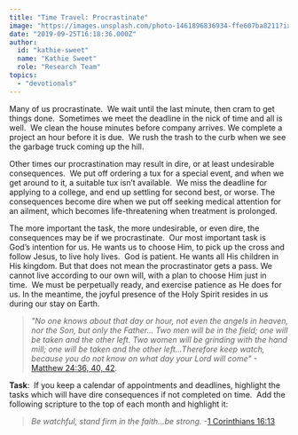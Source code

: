 ```yaml
---
title: "Time Travel: Procrastinate"
image: "https://images.unsplash.com/photo-1461896836934-ffe607ba8211?ixlib=rb-1.2.1&q=85&fm=jpg&crop=entropy&cs=srgb&ixid=eyJhcHBfaWQiOjk2NjF9"
date: "2019-09-25T16:18:36.000Z"
author:
  id: "kathie-sweet"
  name: "Kathie Sweet"
  role: "Research Team"
topics:
  - "devotionals"
---
```

Many of us procrastinate.  We wait until the last minute, then cram to get things done.  Sometimes we meet the deadline in the nick of time and all is well.  We clean the house minutes before company arrives. We complete a project an hour before it is due.  We rush the trash to the curb when we see the garbage truck coming up the hill.

Other times our procrastination may result in dire, or at least undesirable consequences.  We put off ordering a tux for a special event, and when we get around to it, a suitable tux isn’t available.  We miss the deadline for applying to a college, and end up settling for second best, or worse. The consequences become dire when we put off seeking medical attention for an ailment, which becomes life-threatening when treatment is prolonged. 

The more important the task, the more undesirable, or even dire, the consequences may be if we procrastinate.  Our most important task is God’s intention for us.  He wants us to choose Him, to pick up the cross and follow Jesus, to live holy lives.  God is patient.  He wants all His children in His kingdom.  But that does not mean the procrastinator gets a pass.  We cannot live according to our own will, with a plan to choose Him just in time.  We must be perpetually ready, and exercise patience as He does for us.  In the meantime, the joyful presence of the Holy Spirit resides in us during our stay on Earth.

> _"No one knows about that day or hour, not even the angels in heaven, nor the Son, but only the Father... Two men will be in the field; one will be taken and the other left. Two women will be grinding with the hand mill; one will be taken and the other left...Therefore keep watch, because you do not know on what day your Lord will come"_ -[Matthew 24:36, 40, 42][1].

**Task**:  If you keep a calendar of appointments and deadlines, highlight the tasks which will have dire consequences if not completed on time.  Add the following scripture to the top of each month and highlight it:  
> _Be watchful, stand firm in the faith...be strong._ -[1 Corinthians 16:13][2]

[1]: https://my.bible.com/bible/111/mat.24.36-42
[2]: https://my.bible.com/bible/111/1co.16.13
